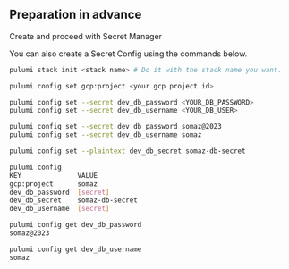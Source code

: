 ## Preparation in advance
Create and proceed with Secret Manager

You can also create a Secret Config using the commands below.
```bash
pulumi stack init <stack name> # Do it with the stack name you want.

pulumi config set gcp:project <your gcp project id>

pulumi config set --secret dev_db_password <YOUR_DB_PASSWORD>
pulumi config set --secret dev_db_username <YOUR_DB_USER>

pulumi config set --secret dev_db_password somaz@2023
pulumi config set --secret dev_db_username somaz

pulumi config set --plaintext dev_db_secret somaz-db-secret

pulumi config
KEY              VALUE
gcp:project      somaz
dev_db_password  [secret]
dev_db_secret    somaz-db-secret
dev_db_username  [secret]

pulumi config get dev_db_password
somaz@2023

pulumi config get dev_db_username
somaz
```

